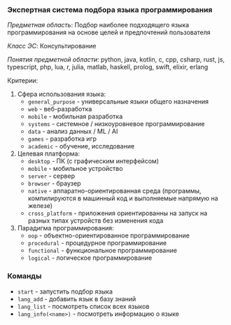 
### Экспертная система подбора языка программирования 

*Предметная область*: Подбор наиболее подходящего языка программирования на основе целей и предпочтений пользователя

*Класс ЭС*: Консультирование

*Понятия предметной области*: python, java, kotlin, c, cpp, csharp, rust, js, typescript, php, lua, r, julia, matlab, haskell, prolog, swift, elixir, erlang

Критерии: 
1. Сфера использования языка: 
	- `general_purpose` - универсальные языки общего назначения
	- `web` - веб-разработка 
	- `mobile` - мобильная разработка 
	- `systems` - системное / низкоуровневое программирование 
	- `data` - анализ данных / ML / AI
	- `games` - разработка игр
	- `academic` - обучение, исследование
2. Целевая платформа:
	- `desktop` - ПК (с графическим интерфейсом)
	- `mobile` - мобильное устройство
	- `server` - сервер
	- `browser` - браузер
	- `native` - аппаратно-ориентированная среда (программы, компилируются в машинный код и выполняемые напрямую на железе)
	- `cross_platform` - приложения ориентированны на запуск на разных типах устройств без изменения кода
3. Парадигма программирования:
	- `oop` - объектно-ориентированное программирование
	- `procedural` - процедурное программирование
	- `functional` - функциональное программирование
	- `logical` - логическое программирование

### Команды
- `start` - запустить подбор языка
- `lang_add` - добавить язык в базу знаний
- `lang_list` - посмотреть список всех языков
- `lang_info(<name>)` - посмотреть информацию о языке